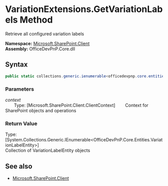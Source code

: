 # VariationExtensions.GetVariationLabels Method  
Retrieve all configured variation labels  

**Namespace:** [Microsoft.SharePoint.Client](Microsoft.SharePoint.Client.md)  
**Assembly:** OfficeDevPnP.Core.dll  
## Syntax
```C#
public static collections.generic.ienumerable<officedevpnp.core.entities.variationlabelentity> GetVariationLabels(ClientContext context)
```
### Parameters
*context*  
&emsp;&emsp;Type: [Microsoft.SharePoint.Client.ClientContext] 
&emsp;&emsp;Context for SharePoint objects and operations  
  
### Return Value
Type: [System.Collections.Generic.IEnumerable<OfficeDevPnP.Core.Entities.VariationLabelEntity>]  
Collection of VariationLabelEntity objects

## See also
- [Microsoft.SharePoint.Client](Microsoft.SharePoint.Client.md)
